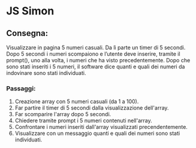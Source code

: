 JS Simon
===
## Consegna:
Visualizzare in pagina 5 numeri casuali. Da lì parte un timer di 5 secondi.
Dopo 5 secondi i numeri scompaiono e l’utente deve inserire, tramite il prompt(), uno alla volta, i numeri che ha visto precedentemente.
Dopo che sono stati inseriti i 5 numeri, il software dice quanti e quali dei numeri da indovinare sono stati individuati.

### Passaggi:
1. Creazione array con 5 numeri casuali (da 1 a 100).
2. Far partire il timer di 5 secondi dalla visualizzazione dell'array.
3. Far scomparire l'array dopo 5 secondi.
4. Chiedere tramite prompt i 5 numeri contenuti nell'array.
5. Confrontare i numeri inseriti dall'array visualizzati precendentemente.
6. Visualizzare con un messaggio quanti e quali dei numeri sono stati individuati. 